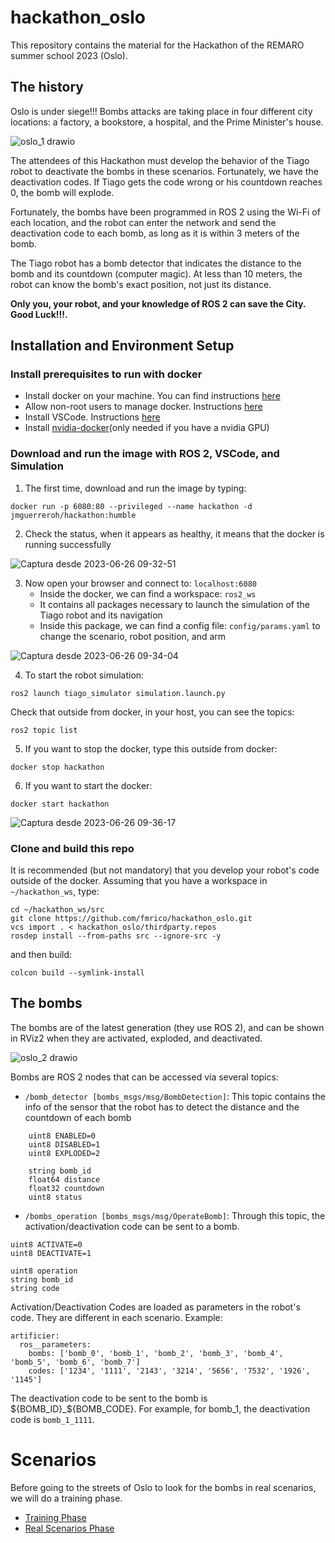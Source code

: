 # hackathon_oslo

This repository contains the material for the Hackathon of the REMARO summer school 2023 (Oslo).

## The history

Oslo is under siege!!! Bombs attacks are taking place in four different city locations: a factory, a bookstore, a hospital, and the Prime Minister's house.

![oslo_1 drawio](https://github.com/fmrico/hackathon_oslo/assets/3810011/bdbd00cc-b03e-428b-ad32-b60fc9aa7bd7)


The attendees of this Hackathon must develop the behavior of the Tiago robot to deactivate the bombs in these scenarios. Fortunately, we have the deactivation codes. If Tiago gets the code wrong or his countdown reaches 0, the bomb will explode.

Fortunately, the bombs have been programmed in ROS 2 using the Wi-Fi of each location, and the robot can enter the network and send the deactivation code to each bomb, as long as it is within 3 meters of the bomb.

The Tiago robot has a bomb detector that indicates the distance to the bomb and its countdown (computer magic). At less than 10 meters, the robot can know the bomb's exact position, not just its distance.

**Only you, your robot, and your knowledge of ROS 2 can save the City. Good Luck!!!.**

## Installation and Environment Setup

### Install prerequisites to run with docker

- Install docker on your machine. You can find instructions [here](https://docs.docker.com/engine/install/ubuntu/)
- Allow non-root users to manage docker. Instructions [here](https://docs.docker.com/engine/install/linux-postinstall/#manage-docker-as-a-non-root-user)
- Install VSCode. Instructions [here](https://code.visualstudio.com/download)
- Install [nvidia-docker](https://docs.nvidia.com/datacenter/cloud-native/container-toolkit/install-guide.html#docker)(only needed if you have a nvidia GPU)


### Download and run the image with ROS 2, VSCode, and Simulation

1. The first time, download and run the image by typing:

`docker run -p 6080:80 --privileged --name hackathon -d jmguerreroh/hackathon:humble`

2. Check the status, when it appears as healthy, it means that the docker is running successfully

![Captura desde 2023-06-26 09-32-51](https://github.com/fmrico/hackathon_oslo/assets/3810011/af99beb3-2fe8-4d56-8991-197419e7cc28)

3. Now open your browser and connect to: `localhost:6080`
    * Inside the docker, we can find a workspace: `ros2_ws`
    * It contains all packages necessary to launch the simulation of the Tiago robot and its navigation
    *  Inside this package, we can find a config file: `config/params.yaml` to change the scenario, robot position, and arm

![Captura desde 2023-06-26 09-34-04](https://github.com/fmrico/hackathon_oslo/assets/3810011/a9cb3a62-5eac-4eb9-b1b6-3eb408e8c3c6)

4. To start the robot simulation:

```
ros2 launch tiago_simulator simulation.launch.py
```

Check that outside from docker, in your host, you can see the topics:

```
ros2 topic list
``` 

5. If you want to stop the docker, type this outside from docker:
```
docker stop hackathon
```
6. If you want to start the docker:
```
docker start hackathon
```

![Captura desde 2023-06-26 09-36-17](https://github.com/fmrico/hackathon_oslo/assets/3810011/7aaf0c8a-74f4-45d6-9f23-22377374cb20)

### Clone and build this repo

It is recommended (but not mandatory) that you develop your robot's code outside of the docker. Assuming that you have a workspace in `~/hackathon_ws`, type:

```
cd ~/hackathon_ws/src
git clone https://github.com/fmrico/hackathon_oslo.git
vcs import . < hackathon_oslo/thirdparty.repos
rosdep install --from-paths src --ignore-src -y
```

and then build:

```
colcon build --symlink-install
```

## The bombs

The bombs are of the latest generation (they use ROS 2), and can be shown in RViz2 when they are activated, exploded, and deactivated.

![oslo_2 drawio](https://github.com/fmrico/hackathon_oslo/assets/3810011/6cb81c50-7357-42a3-b65d-5faf2ef0a4d1)

Bombs are ROS 2 nodes that can be accessed via several topics:
* `/bomb_detector [bombs_msgs/msg/BombDetection]`: This topic contains the info of the sensor that the robot has to detect the distance and the countdown of each bomb
```
    uint8 ENABLED=0
    uint8 DISABLED=1
    uint8 EXPLODED=2

    string bomb_id
    float64 distance
    float32 countdown
    uint8 status
```
* `/bombs_operation [bombs_msgs/msg/OperateBomb]`: Through this topic, the activation/deactivation code can be sent to a bomb.
```
uint8 ACTIVATE=0
uint8 DEACTIVATE=1

uint8 operation
string bomb_id
string code
```

Activation/Deactivation Codes are loaded as parameters in the robot's code. They are different in each scenario. Example:

```
artificier:
  ros__parameters:
    bombs: ['bomb_0', 'bomb_1', 'bomb_2', 'bomb_3', 'bomb_4', 'bomb_5', 'bomb_6', 'bomb_7']
    codes: ['1234', '1111', '2143', '3214', '5656', '7532', '1926', '1145']
```

The deactivation code to be sent to the bomb is ${BOMB_ID}_${BOMB_CODE}. For example, for bomb_1, the deactivation code is `bomb_1_1111`.

# Scenarios

Before going to the streets of Oslo to look for the bombs in real scenarios, we will do a training phase.

* [Training Phase](https://github.com/fmrico/hackathon_oslo/blob/main/scenario_train/Readme.md)
* [Real Scenarios Phase](https://github.com/fmrico/hackathon_maps/blob/main/scenario_train/Readme.md)
